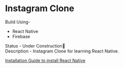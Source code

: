 # Instagram Clone 

Build Using- 
- React Native
- Firebase

Status - Under Construction🚧 
<br />
Description - Instagram Clone for learning React Native.

[Installation Guide to install React Native](/Installation_Guide.md)

